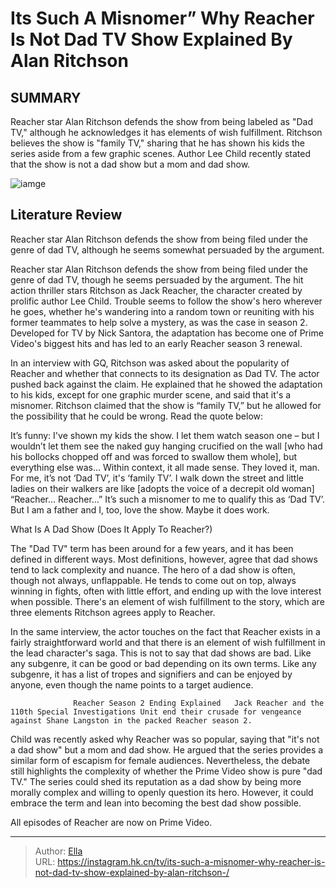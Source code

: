 # Its Such A Misnomer” Why Reacher Is Not Dad TV Show Explained By Alan Ritchson 


## SUMMARY 



  Reacher star Alan Ritchson defends the show from being labeled as &#34;Dad TV,&#34; although he acknowledges it has elements of wish fulfillment.   Ritchson believes the show is &#34;family TV,&#34; sharing that he has shown his kids the series aside from a few graphic scenes.   Author Lee Child recently stated that the show is not a dad show but a mom and dad show.  

![iamge](https://static1.srcdn.com/wordpress/wp-content/uploads/2024/01/alan-ritchson-as-jack-reacher-in-reacher-season-2-episode-7.png)

## Literature Review

Reacher star Alan Ritchson defends the show from being filed under the genre of dad TV, although he seems somewhat persuaded by the argument.




Reacher star Alan Ritchson defends the show from being filed under the genre of dad TV, though he seems persuaded by the argument. The hit action thriller stars Ritchson as Jack Reacher, the character created by prolific author Lee Child. Trouble seems to follow the show&#39;s hero wherever he goes, whether he&#39;s wandering into a random town or reuniting with his former teammates to help solve a mystery, as was the case in season 2. Developed for TV by Nick Santora, the adaptation has become one of Prime Video&#39;s biggest hits and has led to an early Reacher season 3 renewal.




In an interview with GQ, Ritchson was asked about the popularity of Reacher and whether that connects to its designation as Dad TV. The actor pushed back against the claim. He explained that he showed the adaptation to his kids, except for one graphic murder scene, and said that it&#39;s a misnomer. Ritchson claimed that the show is “family TV,” but he allowed for the possibility that he could be wrong. Read the quote below:


It’s funny: I&#39;ve shown my kids the show. I let them watch season one – but I wouldn’t let them see the naked guy hanging crucified on the wall [who had his bollocks chopped off and was forced to swallow them whole], but everything else was… Within context, it all made sense. They loved it, man. For me, it’s not ‘Dad TV’, it&#39;s ‘family TV’. I walk down the street and little ladies on their walkers are like [adopts the voice of a decrepit old woman] “Reacher… Reacher…” It’s such a misnomer to me to qualify this as ‘Dad TV’. But I am a father and I, too, love the show. Maybe it does work.






 What Is A Dad Show (Does It Apply To Reacher?) 
          

The &#34;Dad TV&#34; term has been around for a few years, and it has been defined in different ways. Most definitions, however, agree that dad shows tend to lack complexity and nuance. The hero of a dad show is often, though not always, unflappable. He tends to come out on top, always winning in fights, often with little effort, and ending up with the love interest when possible. There&#39;s an element of wish fulfillment to the story, which are three elements Ritchson agrees apply to Reacher.

In the same interview, the actor touches on the fact that Reacher exists in a fairly straightforward world and that there is an element of wish fulfillment in the lead character&#39;s saga. This is not to say that dad shows are bad. Like any subgenre, it can be good or bad depending on its own terms. Like any subgenre, it has a list of tropes and signifiers and can be enjoyed by anyone, even though the name points to a target audience.




                  Reacher Season 2 Ending Explained   Jack Reacher and the 110th Special Investigations Unit end their crusade for vengeance against Shane Langston in the packed Reacher season 2.    

Child was recently asked why Reacher was so popular, saying that &#34;it&#39;s not a dad show&#34; but a mom and dad show. He argued that the series provides a similar form of escapism for female audiences. Nevertheless, the debate still highlights the complexity of whether the Prime Video show is pure &#34;dad TV.&#34; The series could shed its reputation as a dad show by being more morally complex and willing to openly question its hero. However, it could embrace the term and lean into becoming the best dad show possible. 



All episodes of Reacher are now on Prime Video.









---

> Author: [Ella](https://instagram.hk.cn/)  
> URL: https://instagram.hk.cn/tv/its-such-a-misnomer-why-reacher-is-not-dad-tv-show-explained-by-alan-ritchson-/  

